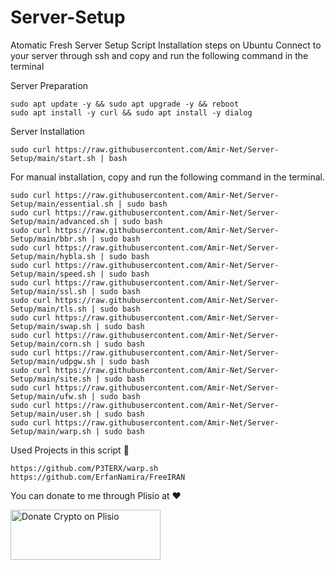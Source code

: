 # Server-Setup
Atomatic Fresh Server Setup Script
Installation steps on Ubuntu
Connect to your server through ssh and copy and run the following command in the terminal

Server Preparation
```
sudo apt update -y && sudo apt upgrade -y && reboot
sudo apt install -y curl && sudo apt install -y dialog
```

Server Installation
```
sudo curl https://raw.githubusercontent.com/Amir-Net/Server-Setup/main/start.sh | bash
```

For manual installation, copy and run the following command in the terminal.
```
sudo curl https://raw.githubusercontent.com/Amir-Net/Server-Setup/main/essential.sh | sudo bash
sudo curl https://raw.githubusercontent.com/Amir-Net/Server-Setup/main/advanced.sh | sudo bash
sudo curl https://raw.githubusercontent.com/Amir-Net/Server-Setup/main/bbr.sh | sudo bash
sudo curl https://raw.githubusercontent.com/Amir-Net/Server-Setup/main/hybla.sh | sudo bash
sudo curl https://raw.githubusercontent.com/Amir-Net/Server-Setup/main/speed.sh | sudo bash
sudo curl https://raw.githubusercontent.com/Amir-Net/Server-Setup/main/ssl.sh | sudo bash
sudo curl https://raw.githubusercontent.com/Amir-Net/Server-Setup/main/tls.sh | sudo bash
sudo curl https://raw.githubusercontent.com/Amir-Net/Server-Setup/main/swap.sh | sudo bash
sudo curl https://raw.githubusercontent.com/Amir-Net/Server-Setup/main/corn.sh | sudo bash
sudo curl https://raw.githubusercontent.com/Amir-Net/Server-Setup/main/udpgw.sh | sudo bash
sudo curl https://raw.githubusercontent.com/Amir-Net/Server-Setup/main/site.sh | sudo bash
sudo curl https://raw.githubusercontent.com/Amir-Net/Server-Setup/main/ufw.sh | sudo bash
sudo curl https://raw.githubusercontent.com/Amir-Net/Server-Setup/main/user.sh | sudo bash
sudo curl https://raw.githubusercontent.com/Amir-Net/Server-Setup/main/warp.sh | sudo bash
```
Used Projects in this script 🙏
```
https://github.com/P3TERX/warp.sh
https://github.com/ErfanNamira/FreeIRAN
```
You can donate to me through Plisio at ❤️

<a href="https://plisio.net/donate/f_9qcQRU" target="_blank"><img src="https://plisio.net/img/donate/donate_light_icons_color.png" alt="Donate Crypto on Plisio" width="240" height="80" /></a>
